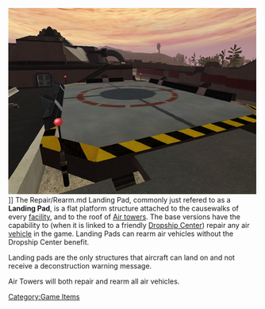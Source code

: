 ![](images/PSScreenShot0310.jpg "fig:PSScreenShot0310.jpg")\]\] The
Repair/Rearm.md Landing Pad, commonly just refered to as a **Landing Pad**,
is a flat platform structure attached to the causewalks of every
[facility](Facilities.md), and to the roof of [Air
towers](Air_tower.md). The base versions have the capability to
(when it is linked to a friendly [Dropship
Center](Dropship_Center.md)) repair any air
[vehicle](category:_Vehicles.md) in the game. Landing Pads can rearm
air vehicles without the Dropship Center benefit.

Landing pads are the only structures that aircraft can land on and not
receive a deconstruction warning message.

Air Towers will both repair and rearm all air vehicles.

[Category:Game Items](Category:Game_Items.md)
